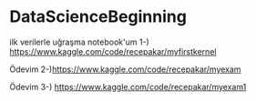 # DataScienceBeginning
ilk verilerle uğraşma notebook'um
1-) https://www.kaggle.com/code/recepakar/myfirstkernel 

Ödevim 
2-)https://www.kaggle.com/code/recepakar/myexam

Ödevim
3-) https://www.kaggle.com/code/recepakar/myexam1
